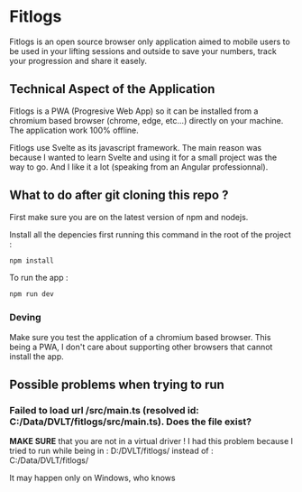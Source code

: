 # Fitlogs

Fitlogs is an open source browser only application aimed to mobile users to be used in your lifting sessions and outside to save your numbers, track your progression and share it easely.

## Technical Aspect of the Application

Fitlogs is a PWA (Progresive Web App) so it can be installed from a chromium based browser (chrome, edge, etc...) directly on your machine. The application work 100% offline.

Fitlogs use Svelte as its javascript framework. The main reason was because I wanted to learn Svelte and using it for a small project was the way to go. And I like it a lot (speaking from an Angular professionnal).

## What to do after git cloning this repo ?

First make sure you are on the latest version of npm and nodejs.

Install all the depencies first running this command in the root of the project :
```bash
npm install
```

To run the app :
```bash
npm run dev 
```

### Deving

Make sure you test the application of a chromium based browser. This being a PWA, I don't care about supporting other browsers that cannot install the app.


## Possible problems when trying to run

### Failed to load url /src/main.ts (resolved id: C:/Data/DVLT/fitlogs/src/main.ts). Does the file exist?

**MAKE SURE** that you are not in a virtual driver ! I had this problem because I tried to run while being in :
    D:/DVLT/fitlogs/
instead of :
    C:/Data/DVLT/fitlogs/

It may happen only on Windows, who knows